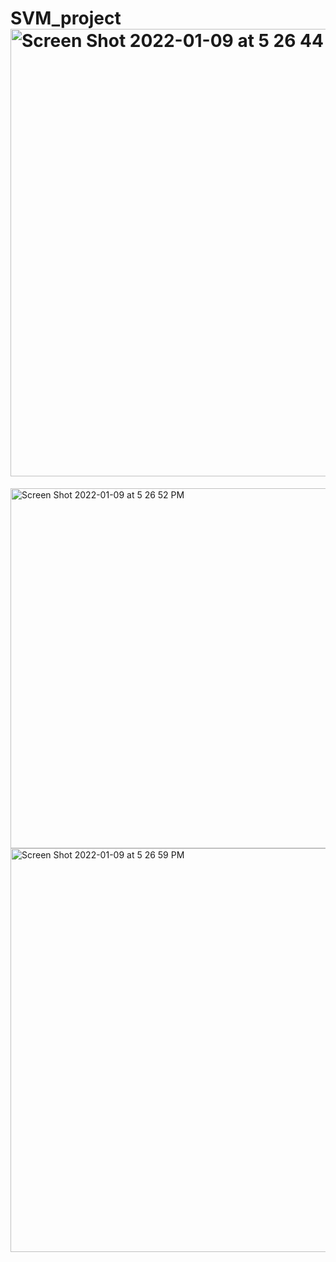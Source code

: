 # SVM_project<img width="716" alt="Screen Shot 2022-01-09 at 5 26 44 PM" src="https://user-images.githubusercontent.com/80930161/148709397-887c978c-0e70-425a-80e2-9e568b981229.png">
<img width="576" alt="Screen Shot 2022-01-09 at 5 26 52 PM" src="https://user-images.githubusercontent.com/80930161/148709401-c8e45ec2-8e7a-400f-90b5-40d8e37cebab.png">
<img width="646" alt="Screen Shot 2022-01-09 at 5 26 59 PM" src="https://user-images.githubusercontent.com/80930161/148709408-b57a2a78-38a0-4651-889c-0d84e9c8c293.png">
